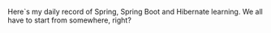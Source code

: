 Here`s my daily record of Spring, Spring Boot and Hibernate learning. We all have to start from somewhere, right?
